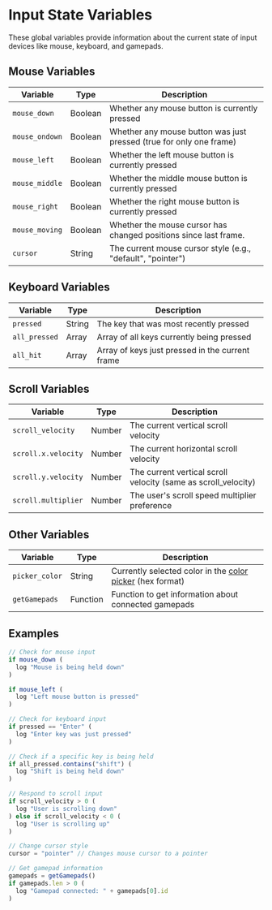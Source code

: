 # Input State Variables

These global variables provide information about the current state of input devices like mouse, keyboard, and gamepads.

## Mouse Variables

| Variable | Type | Description |
| --- | --- | --- |
| `mouse_down` | Boolean | Whether any mouse button is currently pressed |
| `mouse_ondown` | Boolean | Whether any mouse button was just pressed (true for only one frame) |
| `mouse_left` | Boolean | Whether the left mouse button is currently pressed |
| `mouse_middle` | Boolean | Whether the middle mouse button is currently pressed |
| `mouse_right` | Boolean | Whether the right mouse button is currently pressed |
| `mouse_moving` | Boolean | Whether the mouse cursor has changed positions since last frame. |
| `cursor` | String | The current mouse cursor style (e.g., "default", "pointer") |

## Keyboard Variables

| Variable | Type | Description |
| --- | --- | --- |
| `pressed` | String | The key that was most recently pressed |
| `all_pressed` | Array | Array of all keys currently being pressed |
| `all_hit` | Array | Array of keys just pressed in the current frame |

## Scroll Variables

| Variable | Type | Description |
| --- | --- | --- |
| `scroll_velocity` | Number | The current vertical scroll velocity |
| `scroll.x.velocity` | Number | The current horizontal scroll velocity |
| `scroll.y.velocity` | Number | The current vertical scroll velocity (same as scroll_velocity) |
| `scroll.multiplier` | Number | The user's scroll speed multiplier preference |

## Other Variables

| Variable | Type | Description |
| --- | --- | --- |
| `picker_color` | String | Currently selected color in the [color picker](/app/joplin-desktop/resources/app/[color-picker]%28:/e48b76d19f294e999282a66d924e53ef%29) (hex format) |
| `getGamepads` | Function | Function to get information about connected gamepads |

## Examples

```javascript
// Check for mouse input
if mouse_down (
  log "Mouse is being held down"
)

if mouse_left (
  log "Left mouse button is pressed"
)

// Check for keyboard input
if pressed == "Enter" (
  log "Enter key was just pressed"
)

// Check if a specific key is being held
if all_pressed.contains("shift") (
  log "Shift is being held down"
)

// Respond to scroll input
if scroll_velocity > 0 (
  log "User is scrolling down"
) else if scroll_velocity < 0 (
  log "User is scrolling up"
)

// Change cursor style
cursor = "pointer" // Changes mouse cursor to a pointer

// Get gamepad information
gamepads = getGamepads()
if gamepads.len > 0 (
  log "Gamepad connected: " + gamepads[0].id
)
```